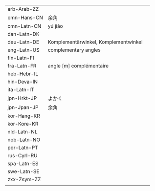 | | | |
|-|-|-|
| arb-Arab-ZZ |  |  |
| cmn-Hans-CN | 余角 |  |
| cmn-Latn-CN | yú jiǎo |  |
| dan-Latn-DK |  |  |
| deu-Latn-DE | Komplementärwinkel, Komplementwinkel |  |
| eng-Latn-US | complementary angles |  |
| fin-Latn-FI |  |  |
| fra-Latn-FR | angle [m] complémentaire |  |
| heb-Hebr-IL |  |  |
| hin-Deva-IN |  |  |
| ita-Latn-IT |  |  |
| jpn-Hrkt-JP | よかく |  |
| jpn-Jpan-JP | 余角 |  |
| kor-Hang-KR |  |  |
| kor-Kore-KR |  |  |
| nld-Latn-NL |  |  |
| nob-Latn-NO |  |  |
| por-Latn-PT |  |  |
| rus-Cyrl-RU |  |  |
| spa-Latn-ES |  |  |
| swe-Latn-SE |  |  |
| zxx-Zsym-ZZ |  |  |
|  |  |  |
